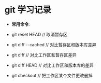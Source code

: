 # git 学习记录

- **常用命令**:

 - git reset HEAD // 取消暂存区
 - git diff --cached // 对比暂存区和版本库差异
 - git diff // 对比工作区和暂存区差异
 - git diff HEAD // 对比工作区和版本库的差异
 - git checkout <file> // 把工作区某个文件更改删掉
